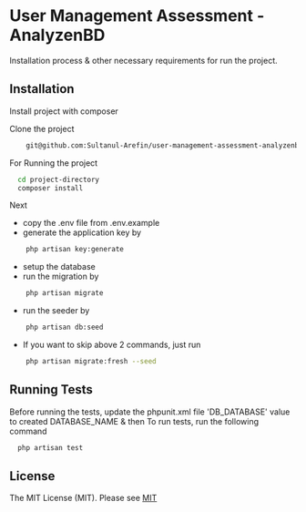 
# User Management Assessment - AnalyzenBD

Installation process & other necessary requirements for run the project.




## Installation

Install project with composer

Clone the project
```bash
    git@github.com:Sultanul-Arefin/user-management-assessment-analyzenbd.git
```
For Running the project
```bash
  cd project-directory
  composer install
```
Next
- copy the .env file from .env.example
- generate the application key by
```bash
    php artisan key:generate
```
- setup the database
- run the migration by
```bash
    php artisan migrate
```
- run the seeder by
```bash
    php artisan db:seed
```
- If you want to skip above 2 commands, just run
```bash
    php artisan migrate:fresh --seed
```

    
## Running Tests

Before running the tests, update the phpunit.xml file 'DB_DATABASE' value to created DATABASE_NAME & then To run tests, run the following command

```bash
  php artisan test
```
## License
The MIT License (MIT). Please see
[MIT](https://choosealicense.com/licenses/mit/)

